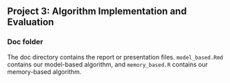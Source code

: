 ## Project 3: Algorithm Implementation and Evaluation
### Doc folder

The doc directory contains the report or presentation files. `model_based.Rmd` contains our model-based algorithm, and `memory_based.R` contains our memory-based algorithm. 
